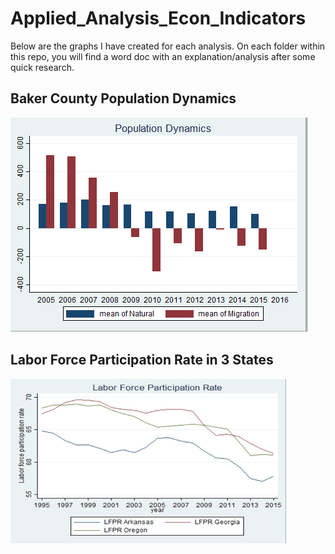 # Applied_Analysis_Econ_Indicators

Below are the graphs I have created for each analysis. On each folder within this repo, you will find a 
word doc with an explanation/analysis after some quick research.

## Baker County Population Dynamics

![Alt text](/Baker_County_Analysis/BakerCountyPopDynamics.png?raw=true)

## Labor Force Participation Rate in 3 States

![Alt text](/LFParticipation_Analysis/LFPRate.png?raw=true)
